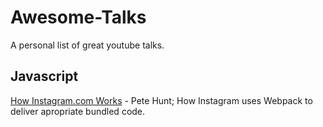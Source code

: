 # Awesome-Talks
A personal list of great youtube talks.

## Javascript
[How Instagram.com Works](https://youtu.be/VkTCL6Nqm6Y) - Pete Hunt; How Instagram uses Webpack to deliver apropriate bundled code. 
